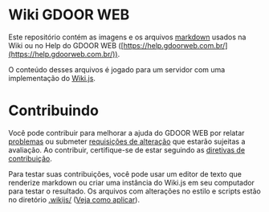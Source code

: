 # Wiki GDOOR WEB

Este repositório contém as imagens e os arquivos [markdown](https://www.youtube.com/watch?v=gFJfyHRKaE0)
usados na Wiki ou no Help do GDOOR WEB ([https://help.gdoorweb.com.br/](https://help.gdoorweb.com.br/)).

O conteúdo desses arquivos é jogado para um servidor com uma implementação do [Wiki.js](https://wiki.js.org/).

# Contribuindo

Você pode contribuir para melhorar a ajuda do GDOOR WEB por relatar [problemas](https://github.com/gdoor-sistemas/gdoor-web-wiki/issues)
ou submeter [requisições de alteração](https://github.com/gdoor-sistemas/gdoor-web-wiki/pulls) que estarão sujeitas a avaliação.
Ao contribuir, certifique-se de estar seguindo as [diretivas de contribuição](.github/contributing.md).

Para testar suas contribuições, você pode usar um editor de texto que renderize markdown ou criar uma instância do Wiki.js em seu computador para testar o resultado.
Os arquivos com alterações no estilo e scripts estão no diretório [.wikijs/](.wikijs) ([Veja como aplicar](.wikijs/README.md)).
